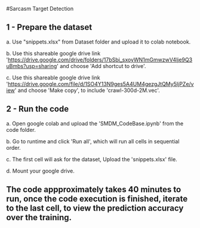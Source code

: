 #Sarcasm Target Detection

## 1 - Prepare the dataset
a. Use "snippets.xlsx" from Dataset folder and upload it to colab notebook.

b. Use this shareable google drive link 'https://drive.google.com/drive/folders/17bSbi_sxoyWN1mGmwzwV4lje9Q3uBmbs?usp=sharing' and choose 'Add shortcut to drive'.

c. Use this shareable google drive link 'https://drive.google.com/file/d/1SO4Y13N9ges5A4UM4gezgJtQMy5IjPZe/view' and choose 'Make copy', to include 'crawl-300d-2M.vec'.

## 2 - Run the code
a. Open google colab and upload the 'SMDM_CodeBase.ipynb' from the code folder.

b. Go to runtime and click 'Run all', which will run all cells in sequential order.

c. The first cell will ask for the dataset, Upload the 'snippets.xlsx' file.

d. Mount your google drive.

## The code appproximately takes 40 minutes to run, once the code execution is finished, iterate to the last cell, to view the prediction accuracy over the training. 


